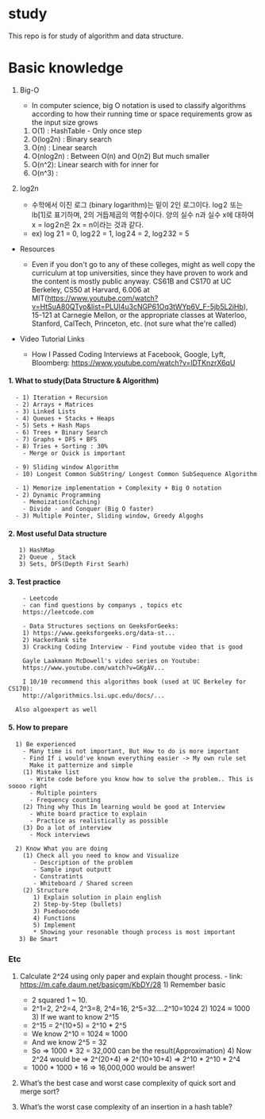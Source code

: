 # study

This repo is for study of algorithm and data structure. 

# Basic knowledge

  1. Big-O 
     - In computer science, big O notation is used to classify algorithms according to how their running time or space requirements grow as the input size grows 
     
     1) O(1) : HashTable - Only once step     
     2) O(log2n) : Binary search
     3) O(n) : Linear search
     4) O(nlog2n) : Between O(n) and O(n2) But much smaller 
     5) O(n^2): Linear search with for inner for
     6) O(n^3) :
  
  2. log2n  

      - 수학에서 이진 로그 (binary logarithm)는 밑이 2인 로그이다. log 2  또는 lb[1]로 표기하며, 2의 거듭제곱의 역함수이다. 
        양의 실수 n과 실수 x에 대하여 x = log 2 n은 2x = n이라는 것과 같다.
      - ex) log 2 1 = 0, log 2 2 = 1, log 2 4 = 2, log 2 32 = 5




* Resources
  - Even if you don't go to any of these colleges, might as well copy the curriculum at top universities, since they have proven to work and the content is mostly public anyway.
CS61B and CS170 at UC Berkeley, 
CS50 at Harvard, 
6.006 at MIT(https://www.youtube.com/watch?v=HtSuA80QTyo&list=PLUl4u3cNGP61Oq3tWYp6V_F-5jb5L2iHb), 
15-121 at Carnegie Mellon,
or the appropriate classes at Waterloo, Stanford, CalTech, Princeton, etc. (not sure what the're called)


   
* Video Tutorial Links
  - How I Passed Coding Interviews at Facebook, Google, Lyft, Bloomberg: https://www.youtube.com/watch?v=lDTKnzrX6qU
   

#### 1. What to study(Data Structure & Algorithm)
```
  - 1) Iteration + Recursion
  - 2) Arrays + Matrices
  - 3) Linked Lists
  - 4) Queues + Stacks + Heaps 
  - 5) Sets + Hash Maps 
  - 6) Trees + Binary Search
  - 7) Graphs + DFS + BFS 
  - 8) Tries + Sorting : 30%
    - Merge or Quick is important 

  - 9) Sliding window Algorithm
  - 10) Longest Common SubString/ Longest Common SubSequence Algorithm

  - 1) Memorize implementation + Complexity + Big O notation    
  - 2) Dynamic Programming
    - Memoization(Caching)
    - Divide - and Conquer (Big O faster)
  - 3) Multiple Pointer, Sliding window, Greedy Algoghs
```

#### 2. Most useful Data structure
``` 
   1) HashMap
   2) Queue , Stack
   3) Sets, DFS(Depth First Searh) 
```

#### 3. Test practice 
```
	- Leetcode
	- can find questions by companys , topics etc 
	https://leetcode.com

	- Data Structures sections on GeeksForGeeks:
	1) https://www.geeksforgeeks.org/data-st...
    2) HackerRank site 
    3) Cracking Coding Interview - Find youtube video that is good 

	Gayle Laakmann McDowell's video series on Youtube:
	https://www.youtube.com/watch?v=GKgAV...

	I 10/10 recommend this algorithms book (used at UC Berkeley for CS170): 
	http://algorithmics.lsi.upc.edu/docs/... 
  
  Also algoexpert as well 
 ``` 
  
  
#### 5. How to prepare 
```
  1) Be experienced 
    - Many time is not important, But How to do is more important
    - Find If i would've known everything easier -> My own rule set
      Make it patternize and simple 
    (1) Mistake list  
      - Write code before you know how to solve the problem.. This is soooo right   
      - Multiple pointers 
      - Frequency counting
    (2) Thing why This Im learning would be good at Interview 
      - White board practice to explain 
      - Practice as realistically as possible 
    (3) Do a lot of interview 
      - Mock interviews

  2) Know What you are doing 
    (1) Check all you need to know and Visualize 
       - Description of the problem
       - Sample input outputt
       - Constratints
       - Whiteboard / Shared screen 
    (2) Structure
       1) Explain solution in plain english
       2) Step-by-Step (bullets)
       3) Pseduocode
       4) Functions
       5) Implement 
       * Showing your resonable though process is most important 
   3) Be Smart
```
### Etc 
  1. Calculate 2^24 using only paper and explain thought process. 
    - link: https://m.cafe.daum.net/basicgm/KbDY/28
    1) Remember basic 
      - 2 squared 1 ~ 10. 
      - 2^1=2, 2^2=4, 2^3=8, 2^4=16, 2^5=32....2^10=1024 
    2) 1024 ≈ 1000   
    3) If we want to know 2^15 
      - 2^15 = 2^(10+5) = 2^10 * 2^5 
      - We know 2^10 = 1024 ≈ 1000 
      - And we know 2^5 = 32 
      - So => 1000 * 32 = 32,000 can be the result(Approximation)
    4) Now 2^24 would be => 2^(20+4) =>  2^(10+10+4)  => 2^10 * 2^10 * 2^4 
       - 1000 * 1000 * 16 => 16,000,000 would be answer! 
       
  2. What’s the best case and worst case complexity of quick sort and merge sort?
  3. What’s the worst case complexity of an insertion in a hash table?    
      
       